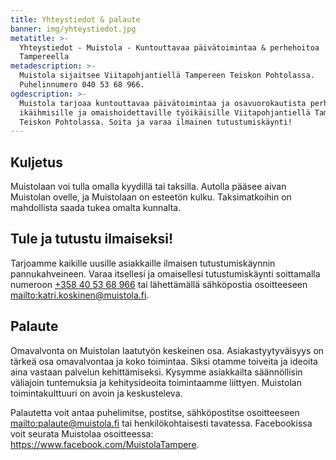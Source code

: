 ```yaml
---
title: Yhteystiedot & palaute
banner: img/yhteystiedot.jpg
metatitle: >-
  Yhteystiedot - Muistola - Kuntouttavaa päivätoimintaa & perhehoitoa
  Tampereella
metadescription: >-
  Muistola sijaitsee Viitapohjantiellä Tampereen Teiskon Pohtolassa.
  Puhelinnumero 040 53 68 966.
ogdescription: >-
  Muistola tarjoaa kuntouttavaa päivätoimintaa ja osavuorokautista perhehoitoa
  ikäihmisille ja omaishoidettaville työikäisille Viitapohjantiellä Tampereen
  Teiskon Pohtolassa. Soita ja varaa ilmainen tutustumiskäynti!
---
```

## Kuljetus

Muistolaan voi tulla omalla kyydillä tai taksilla. Autolla pääsee aivan Muistolan ovelle, ja Muistolaan on esteetön kulku. Taksimatkoihin on mahdollista saada tukea omalta kunnalta.

## Tule ja tutustu ilmaiseksi!

Tarjoamme kaikille uusille asiakkaille ilmaisen tutustumiskäynnin pannukahveineen. Varaa itsellesi ja omaisellesi tutustumiskäynti soittamalla numeroon [+358 40 53 68 966](tel:+358405368966) tai lähettämällä sähköpostia osoitteeseen <mailto:katri.koskinen@muistola.fi>.

## Palaute

Omavalvonta on Muistolan laatutyön keskeinen osa. Asiakastyytyväisyys on tärkeä osa omavalvontaa ja koko toimintaa. Siksi otamme toiveita ja ideoita aina vastaan palvelun kehittämiseksi. Kysymme asiakkailta säännöllisin väliajoin tuntemuksia ja  kehitysideoita toimintaamme liittyen. Muistolan toimintakulttuuri on avoin ja keskusteleva.

Palautetta voit antaa puhelimitse, postitse, sähköpostitse osoitteeseen <mailto:palaute@muistola.fi> tai henkilökohtaisesti tavatessa. Facebookissa voit seurata Muistolaa osoitteessa: https://www.facebook.com/MuistolaTampere.
